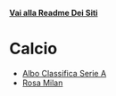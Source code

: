 **[Vai alla Readme Dei Siti](../Readme.md)**

# Calcio

- [Albo Classifica Serie A](https://github.com/NicoMaker/Tabellone_Serie_A)
- [Rosa Milan](https://github.com/NicoMaker/Milan)

